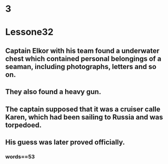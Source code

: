 # 3
# Lessone32
## Captain Elkor with his team found a underwater chest which contained personal belongings of a seaman, including photographs, letters and so on.
## They also found a heavy gun.
## The captain supposed that it was a cruiser calle Karen, which had been sailing to Russia and was torpedoed.
## His guess was later proved officially.
### words==53